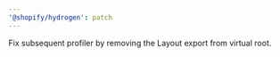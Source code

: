 ```yaml
---
'@shopify/hydrogen': patch
---
```


Fix subsequent profiler by removing the Layout export from virtual root.
